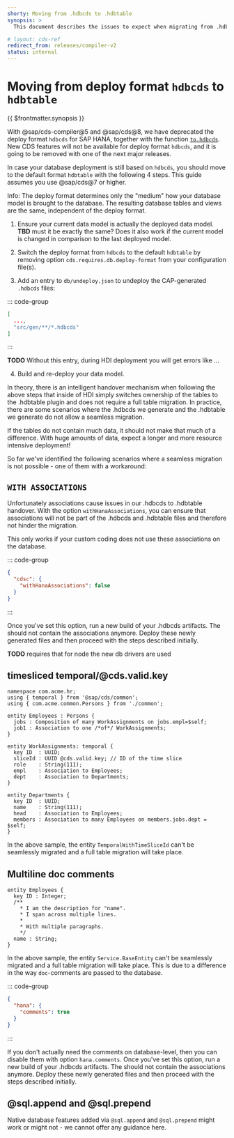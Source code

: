 ```yaml
---
shorty: Moving from .hdbcds to .hdbtable
synopsis: >
  This document describes the issues to expect when migrating from .hdbcds-based HDI deployment to .hdbtable-based HDI deployment.

# layout: cds-ref
redirect_from: releases/compiler-v2
status: internal
---
```


# Moving from deploy format `hdbcds` to `hdbtable`

{{ $frontmatter.synopsis }}

With @sap/cds-compiler@5 and @sap/cds@8, we have deprecated the deploy format `hdbcds` for SAP HANA,
together with the function [`to.hdbcds`](../node.js/cds-compile#hdbcds).
New CDS features will not be available for deploy format `hdbcds`, and it is going to be removed with one of the
next major releases.

In case your database deployment is still based on `hdbcds`, you should move to the default format `hdbtable`
with the following 4 steps. This guide assumes you use @sap/cds@7 or higher.

Info: The deploy format determines only the "medium" how your database model is brought to the database.
The resulting database tables and views are the same, independent of the deploy format.

1. Ensure your current data model is actually the deployed data model.
   **TBD** must it be exactly the same? Does it also work if the current model
           is changed in comparison to the last deployed model.

2. Switch the deploy format from `hdbcds` to the default `hdbtable` by removing option `cds.requires.db.deploy-format`
   from your configuration file(s).
   <!-- requires @sap/cds v7 -->
   <!-- this option is not documented, but mentioned in release notes and the changelog -->

3. Add an entry to `db/undeploy.json` to undeploy the CAP-generated `.hdbcds` files:

::: code-group

```json [db/undeploy.json]
[
  ...,
  "src/gen/**/*.hdbcds"
]
```
:::

**TODO** Without this entry, during HDI deployment you will get errors like ...

4. Build and re-deploy your data model.


In theory, there is an intelligent handover mechanism when following the above steps that inside of HDI simply switches ownership of the tables to the .hdbtable plugin and does not require a full table migration. In practice, there are some scenarios where the .hdbcds we generate and the .hdbtable we generate do not allow a seamless migration.

If the tables do not contain much data, it should not make that much of a difference. With huge amounts of data, expect a longer and more resource intensive deployment!

So far we've identified the following scenarios where a seamless migration is not possible - one of them with a workaround:

## `WITH ASSOCIATIONS`

Unfortunately associations cause issues in our .hdbcds to .hdbtable handover. With the option `withHanaAssociations`, you can ensure that associations will not be part of the .hdbcds and .hdbtable files and therefore not hinder the migration.

This only works if your custom coding does not use these associations on the database.

::: code-group

```json [cdsrc.json]
{
  "cdsc": {
    "withHanaAssociations": false
  }
}
```
:::

Once you've set this option, run a new build of your .hdbcds artifacts. The should not contain the associations anymore. Deploy these newly generated files and then proceed with the steps described initially.

**TODO** requires that for node the new db drivers are used

<!-- todo: show effect of the option? -->


## timesliced temporal/@cds.valid.key

```cds
namespace com.acme.hr;
using { temporal } from '@sap/cds/common';
using { com.acme.common.Persons } from './common';

entity Employees : Persons {
  jobs : Composition of many WorkAssignments on jobs.empl=$self;
  job1 : Association to one /*of*/ WorkAssignments;
}

entity WorkAssignments: temporal {
  key ID  : UUID;
  sliceId : UUID @cds.valid.key; // ID of the time slice
  role    : String(111);
  empl    : Association to Employees;
  dept    : Association to Departments;
}

entity Departments {
  key ID  : UUID;
  name    : String(111);
  head    : Association to Employees;
  members : Association to many Employees on members.jobs.dept = $self;
}
```

In the above sample, the entity `TemporalWithTimeSliceId` can't be seamlessly migrated and a full table migration will take place.

## Multiline doc comments

```cds
entity Employees {
  key ID : Integer;
  /**
    * I am the description for "name".
    * I span across multiple lines.
    *
    * With multiple paragraphs.
    */
  name : String;
}
```

In the above sample, the entity `Service.BaseEntity` can't be seamlessly migrated and a full table migration will take place. This is due to a difference in the way `doc`-comments are passed to the database.

::: code-group

```json [cdsrc.json]
{
  "hana": {
    "comments": true
  }
}
```
:::

<!-- todo: can hdbcds easily drop comments? -->

If you don't actually need the comments on database-level, then you can disable them with option `hana.comments`. Once you've set this option, run a new build of your .hdbcds artifacts. The should not contain the associations anymore. Deploy these newly generated files and then proceed with the steps described initially.

## @sql.append and @sql.prepend

Native database features added via `@sql.append` and `@sql.prepend` might work or might not - we cannot offer any guidance here.

